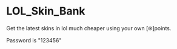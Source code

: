 # LOL_Skin_Bank
Get the latest skins in lol much cheaper using your own [֍]points.

Password is "123456" 
